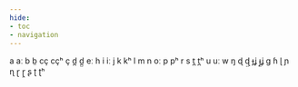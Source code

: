 ```yaml
---
hide:
- toc
- navigation
---
```

a
aː
b
b̤
cç
cçʰ
ç
d̪
d̪̤
eː
h
i
iː
j
k
kʰ
l
m
n
oː
p
pʰ
r
s
t̪
t̪ʰ
u
uː
w
ŋ
ɖ
ɖ̤
ɟʝ
ɟ̤ʝ
ɡ
ɦ
ɭ
ɲ
ɳ
ɽ
ɽ̤
ʂ
ʈ
ʈʰ
